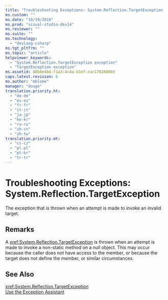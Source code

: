```yaml
---
title: "Troubleshooting Exceptions: System.Reflection.TargetException | testtitle"
ms.custom: ""
ms.date: "10/19/2016"
ms.prod: "visual-studio-dev14"
ms.reviewer: ""
ms.suite: ""
ms.technology: 
  - "devlang-csharp"
ms.tgt_pltfrm: ""
ms.topic: "article"
helpviewer_keywords: 
  - "System.Reflection.TargetException exception"
  - "TargetException exception"
ms.assetid: 88b8e4b4-f1a3-4c4a-b1ef-cac176160803
caps.latest.revision: 6
ms.author: "mblome"
manager: "douge"
translation.priority.ht: 
  - "de-de"
  - "es-es"
  - "fr-fr"
  - "it-it"
  - "ja-jp"
  - "ko-kr"
  - "ru-ru"
  - "zh-cn"
  - "zh-tw"
translation.priority.mt: 
  - "cs-cz"
  - "pl-pl"
  - "pt-br"
  - "tr-tr"
---
```

# Troubleshooting Exceptions: System.Reflection.TargetException
The exception that is thrown when an attempt is made to invoke an invalid target.  
  
## Remarks  
 A <xref:System.Reflection.TargetException> is thrown when an attempt is made to invoke a non-static method on a null object. This may occur because the caller does not have access to the member, or because the target does not define the member, or similar circumstances.  
  
## See Also  
 <xref:System.Reflection.TargetException>   
 [Use the Exception Assistant](../Topic/How%20to:%20Use%20the%20Exception%20Assistant.md)